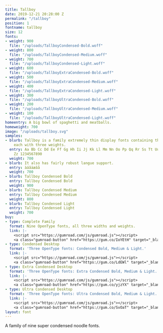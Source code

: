 ```yaml
---
title: Tallboy
date: 2019-12-21 20:28:00 Z
permalink: "/tallboy"
position: 1
fontname: tallboy
size: 12
fonts:
- weight: 900
  file: "/uploads/TallboyCondensed-Bold.woff"
- weight: 800
  file: "/uploads/TallboyCondensed-Medium.woff"
- weight: 700
  file: "/uploads/TallboyCondensed-Light.woff"
- weight: 600
  file: "/uploads/TallboyExtraCondensed-Bold.woff"
- weight: 500
  file: "/uploads/TallboyExtraCondensed-Medium.woff"
- weight: 400
  file: "/uploads/TallboyExtraCondensed-Light.woff"
- weight: 300
  file: "/uploads/TallboyUltraCondensed-Bold.woff"
- weight: 200
  file: "/uploads/TallboyUltraCondensed-Medium.woff"
- weight: 100
  file: "/uploads/TallboyUltraCondensed-Light.woff"
homeentry: A big bowl of spaghetti and meatballs.
homeweight: 700
image: "/uploads/tallboy.svg"
samples:
- blurb: Tallboy is a family extremely thin display fonts containing three widths,
    each with three weights.
  entry: Aa Bb Cc Dd Ee Ff Gg Hh Ii Jj Kk Ll Mm Nn Oo Pp Qq Rr Ss Tt Uu Vv Ww Xx Yy
    Zz 1234567890
  weight: 700
- blurb: It also has fairly robust langue support.
  entry: àáâäæãå
  weight: 700
- blurb: Tallboy Condensed Bold
  entry: Tallboy Condensed Bold
  weight: 900
- blurb: Tallboy Condensed Medium
  entry: Tallboy Condensed Medium
  weight: 800
- blurb: Tallboy Condensed Light
  entry: Tallboy Condensed Light
  weight: 700
buy:
- type: Complete Family
  format: Nine OpenType fonts, all three widths and weights.
  link: |-
    <script src="https://gumroad.com/js/gumroad.js"></script>
    <a class="gumroad-button" href="https://gum.co/IoYEtH" target="_blank" data-gumroad-single-product="true">$90 | Buy Now</a>
- type: Condensed Desktop
  format: 'Three OpenType fonts: Condensed Bold, Medium & Light.'
  link: |-
    <script src="https://gumroad.com/js/gumroad.js"></script>
    <a class="gumroad-button" href="https://gum.co/LdEWl" target="_blank" data-gumroad-single-product="true">$35 | Buy Now</a>
- type: Extra Condensed Desktop
  format: 'Three OpenType fonts: Extra Condensed Bold, Medium & Light.'
  link: |-
    <script src="https://gumroad.com/js/gumroad.js"></script>
    <a class="gumroad-button" href="https://gum.co/yjzYX" target="_blank" data-gumroad-single-product="true">$35 | Buy Now</a>
- type: Ultra Condensed Desktop
  format: 'Three OpenType fonts: Ultra Condensed Bold, Medium & Light.'
  link: |-
    <script src="https://gumroad.com/js/gumroad.js"></script>
    <a class="gumroad-button" href="https://gum.co/SvOaT" target="_blank" data-gumroad-single-product="true">$35 | Buy Now</a>
layout: font
---
```


A family of nine super condensed noodle fonts.